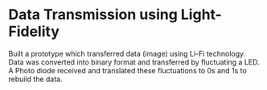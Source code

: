 # Data Transmission using Light-Fidelity
Built a prototype which transferred data (image) using Li-Fi technology. Data was converted into binary format and transferred by fluctuating a LED. A Photo diode received and translated these fluctuations to 0s and 1s to rebuild the data.
